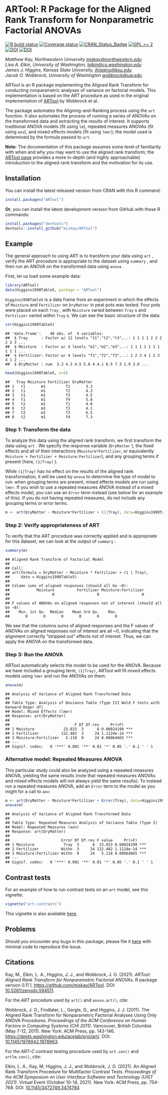 
# ARTool: R Package for the Aligned Rank Transform for Nonparametric Factorial ANOVAs

[![R build
status](https://github.com/mjskay/ARTool/workflows/R-CMD-check/badge.svg)](https://github.com/mjskay/ARTool/actions)
[![Coverage
status](https://codecov.io/gh/mjskay/ARTool/branch/master/graph/badge.svg)](https://codecov.io/github/mjskay/ARTool?branch=master)
[![CRAN_Status_Badge](https://www.r-pkg.org/badges/version/ARTool)](https://CRAN.R-project.org/package=ARTool)
[![GPL \>=
2](https://img.shields.io/badge/GPL-%E2%89%A52-brightgreen.svg)](https://cran.r-project.org/web/licenses/GPL-3)
[![DOI](https://zenodo.org/badge/19809/mjskay/ARTool.svg)](https://zenodo.org/badge/latestdoi/19809/mjskay/ARTool)
[![DOI](https://img.shields.io/badge/DOI-10.1145%2F1978942.1978963-blue.svg)](https://dx.doi.org/10.1145/1978942.1978963)

*Matthew Kay, Northwestern University <mjskay@northwestern.edu>*<br>
*Lisa A. Elkin, University of Washington,
<lelkin@cs.washington.edu>*<br> *James J. Higgins, Kansas State
University, <jhiggins@ksu.edu>*<br> *Jacob O. Wobbrock, University of
Washington <wobbrock@uw.edu>*

ARTool is an R package implementing the Aligned Rank Transform for
conducting nonparametric analyses of variance on factorial models. This
implementation is based on the ART procedure as used in the original
implementation of
[ARTool](https://depts.washington.edu/acelab/proj/art/) by Wobbrock et
al.

The package automates the Aligning-and-Ranking process using the `art`
function. It also automates the process of running a series of ANOVAs on
the transformed data and extracting the results of interest. It supports
traditional ANOVA models (fit using `lm`), repeated measures ANOVAs (fit
using `aov`), and mixed effects models (fit using `lmer`); the model
used is determined by the formula passed to `art`.

**Note**: The documentation of this package assumes some level of
familiarity with when and why you may want to use the aligned rank
transform; the [ARTool
page](https://depts.washington.edu/acelab/proj/art/) provides a more
in-depth (and highly approachable) introduction to the aligned rank
transform and the motivation for its use.

## Installation

You can install the latest released version from CRAN with this R
command:

``` r
install.packages("ARTool")
```

**Or**, you can install the latest development version from GitHub with
these R commands:

``` r
install.packages("devtools")
devtools::install_github("mjskay/ARTool")
```

## Example

The general approach to using ART is to transform your data using `art`
, verify the ART procedure is appropriate to the dataset using `summary`
, and then run an ANOVA on the transformed data using `anova` .

First, let us load some example data:

``` r
library(ARTool)
data(Higgins1990Table5, package = "ARTool")
```

`Higgins1990Table5` is a data frame from an experiment in which the
effects of `Moisture` and `Fertilizer` on `DryMatter` in peat pots was
tested. Four pots were placed on each `Tray` , with `Moisture` varied
between `Tray` s and `Fertilizer` varied within `Tray` s. We can see the
basic structure of the data:

``` r
str(Higgins1990Table5)
```

    ## 'data.frame':    48 obs. of  4 variables:
    ##  $ Tray      : Factor w/ 12 levels "t1","t2","t3",..: 1 1 1 1 2 2 2 2 3 3 ...
    ##  $ Moisture  : Factor w/ 4 levels "m1","m2","m3",..: 1 1 1 1 1 1 1 1 1 1 ...
    ##  $ Fertilizer: Factor w/ 4 levels "f1","f2","f3",..: 1 2 3 4 1 2 3 4 1 2 ...
    ##  $ DryMatter : num  3.3 4.3 4.5 5.8 4 4.1 6.5 7.3 1.9 3.8 ...

``` r
head(Higgins1990Table5, n=8)
```

    ##   Tray Moisture Fertilizer DryMatter
    ## 1   t1       m1         f1       3.3
    ## 2   t1       m1         f2       4.3
    ## 3   t1       m1         f3       4.5
    ## 4   t1       m1         f4       5.8
    ## 5   t2       m1         f1       4.0
    ## 6   t2       m1         f2       4.1
    ## 7   t2       m1         f3       6.5
    ## 8   t2       m1         f4       7.3

### Step 1: Transform the data

To analyze this data using the aligned rank transform, we first
transform the data using `art` . We specify the response variable
(`DryMatter` ), the fixed effects and all of their interactions
(`Moisture*Fertilizer`, or equivalently
`Moisture + Fertilizer + Moisture:Fertilizer`), and any grouping terms
if present (here, `(1|Tray)` ).

While `(1|Tray)` has no effect on the results of the aligned rank
transformation, it will be used by `anova` to determine the type of
model to run: when grouping terms are present, mixed effects models are
run using `lmer`. If you wish to use a repeated measures ANOVA instead
of a mixed effects model, you can use an `Error` term instead (see below
for an example of this). If you do not having repeated measures, do not
include any grouping terms or error terms.

``` r
m <- art(DryMatter ~ Moisture*Fertilizer + (1|Tray), data=Higgins1990Table5)
```

### Step 2: Verify appropriateness of ART

To verify that the ART procedure was correctly applied and is
appropriate for this dataset, we can look at the output of `summary` :

``` r
summary(m)
```

    ## Aligned Rank Transform of Factorial Model
    ## 
    ## Call:
    ## art(formula = DryMatter ~ Moisture * Fertilizer + (1 | Tray), 
    ##     data = Higgins1990Table5)
    ## 
    ## Column sums of aligned responses (should all be ~0):
    ##            Moisture          Fertilizer Moisture:Fertilizer 
    ##                   0                   0                   0 
    ## 
    ## F values of ANOVAs on aligned responses not of interest (should all be ~0):
    ##    Min. 1st Qu.  Median    Mean 3rd Qu.    Max. 
    ##       0       0       0       0       0       0

We see that the columns sums of aligned responses and the F values of
ANOVAs on aligned responses not of interest are all \~0, indicating that
the alignment correctly “stripped out” effects not of interest. Thus, we
can apply the ANOVA on the transformed data.

### Step 3: Run the ANOVA

ARTool automatically selects the model to be used for the ANOVA. Because
we have included a grouping term, `(1|Tray)`, ARTool will fit mixed
effects models using `lmer` and run the ANOVAs on them:

``` r
anova(m)
```

    ## Analysis of Variance of Aligned Rank Transformed Data
    ## 
    ## Table Type: Analysis of Deviance Table (Type III Wald F tests with Kenward-Roger df) 
    ## Model: Mixed Effects (lmer)
    ## Response: art(DryMatter)
    ## 
    ##                             F Df Df.res     Pr(>F)    
    ## 1 Moisture             23.833  3      8 0.00024199 ***
    ## 2 Fertilizer          122.402  3     24 1.1124e-14 ***
    ## 3 Moisture:Fertilizer   5.118  9     24 0.00064665 ***
    ## ---
    ## Signif. codes:   0 '***' 0.001 '**' 0.01 '*' 0.05 '.' 0.1 ' ' 1

### Alternative model: Repeated Measures ANOVA

This particular study could also be analyzed using a repeated measures
ANOVA, yielding the same results (note that repeated measures ANOVAs and
mixed effects models will not always yield the same results). To instead
run a repeated measures ANOVA, add an `Error` term to the model as you
might for a call to `aov`:

``` r
m <- art(DryMatter ~ Moisture*Fertilizer + Error(Tray), data=Higgins1990Table5)
anova(m)
```

    ## Analysis of Variance of Aligned Rank Transformed Data
    ## 
    ## Table Type: Repeated Measures Analysis of Variance Table (Type I) 
    ## Model: Repeated Measures (aov)
    ## Response: art(DryMatter)
    ## 
    ##                       Error Df Df.res F value     Pr(>F)    
    ## 1 Moisture             Tray  3      8  23.833 0.00024199 ***
    ## 2 Fertilizer          Withn  3     24 122.402 1.1124e-14 ***
    ## 3 Moisture:Fertilizer Withn  9     24   5.118 0.00064665 ***
    ## ---
    ## Signif. codes:   0 '***' 0.001 '**' 0.01 '*' 0.05 '.' 0.1 ' ' 1

## Contrast tests

For an example of how to run contrast tests on an `art` model, see this
vignette:

``` r
vignette("art-contrasts")
```

This vignette is also available
[here](https://cran.r-project.org/package=ARTool/vignettes/art-contrasts.html).

## Problems

Should you encounter any bugs in this package, please file it
[here](https://github.com/mjskay/ARTool/issues/new) with minimal code to
reproduce the issue.

## Citations

Kay, M., Elkin, L. A., Higgins, J. J., and Wobbrock, J. O. (2021).
*ARTool: Aligned Rank Transform for Nonparametric Factorial ANOVAs*. R
package version 0.11.1, <https://github.com/mjskay/ARTool>. DOI:
[10.5281/zenodo.594511](https://dx.doi.org/10.5281/zenodo.594511).

For the *ART* procedure used by `art()` and `anova.art()`, cite:

Wobbrock, J. O., Findlater, L., Gergle, D., and Higgins, J. J. (2011).
The Aligned Rank Transform for Nonparametric Factorial Analyses Using
Only ANOVA Procedures. *Proceedings of the ACM Conference on Human
Factors in Computing Systems (CHI 2011)*. Vancouver, British Columbia
(May 7-12, 2011). New York: ACM Press, pp. 143-146.
<https://depts.washington.edu/acelab/proj/art/>. DOI:
[10.1145/1978942.1978963](https://dx.doi.org/10.1145/1978942.1978963).

For the *ART-C* contrast testing procedure used by `art.con()` and
`artlm.con()`, cite:

Elkin, L. A., Kay, M, Higgins, J. J., and Wobbrock, J. O. (2021). An
Aligned Rank Transform Procedure for Multifactor Contrast Tests.
*Proceedings of the ACM Symposium on User Interface Software and
Technology (UIST 2021)*. Virtual Event (October 10-14, 2021). New York:
ACM Press, pp. 754-768. DOI:
[10.1145/3472749.3474784](https://dx.doi.org/10.1145/3472749.3474784)

